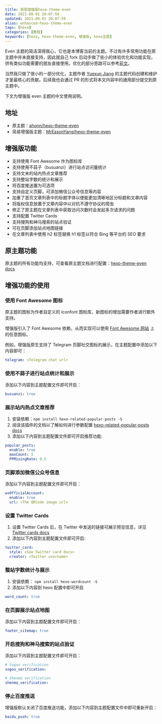 ```yaml
---
title: 简易增强版hexo-theme-even
date: 2021-08-01 20:07:59
updated: 2021-08-01 20:07:59
alias: enhanced-hexo-theme-even
tags: [hexo]
categories: [教程]
keywords: [hexo, hexo-theme-even, 增强版, hexo主题]
---
```

Even 主题的简洁深得我心，它也是本博客当前的主题。不过有许多常用功能在原主题中并未直接支持，因此就自己 fork 后动手做了些小的体验优化和功能实现，供有类似功能需要的朋友直接使用。优化的部分思路可以参考[前文](https://easonyang.com/2021/07/06/a-better-hexo-theme-even/)。

当然我只做了很小的一部分优化，主题作者 [Yuexun Jiang](https://github.com/ahonn) 的主题代码创建和维护才是最核心的贡献。后续我也会通过 PR 的形式将本文内容中的通用部分提交到原主题中。

下文为增强版 even 主题的中文使用说明。<!--more-->

## 地址
- 原主题：[ahonn/hexo-theme-even](https://github.com/ahonn/hexo-theme-even)
- 简易增强版主题：[MrEasonYang/hexo-theme-even](https://github.com/MrEasonYang/hexo-theme-even)

## 增强版功能
- 支持使用 Font Awesome 作为图标库
- 支持使用不蒜子（busuanzi）进行站点访问量统计
- 支持文末的站内热点文章推荐
- 支持整站字数的统计和展示
- 将百度推送置为可选项
- 支持自定义页脚，可添加微信公众号信息等内容
- 加重了首页文章列表中的标题字体以便能更加清晰地区分标题和文章内容
- 将版权信息放置于文章内容中以对抗不遵守协议的爬虫
- 修正了原主题在文章列表中获取访问次数时会发起多次请求的问题
- 支持配置 Twitter Cards
- 支持搜狗和神马搜索的站点验证
- 可在页脚添加站点地图链接
- 在文章列表中使用 h2 标签替换 h1 标签以符合 Bing 等平台的 SEO 要求

## 原主题功能
原主题的所有功能均支持，可查看原主题文档进行配置：[hexo-theme-even docs](https://github.com/ahonn/hexo-theme-even/wiki)

## 增强功能的使用
### 使用 Font Awesome 图标
原主题的图标为作者自定义的 iconfont 图标库，新图标的增加需要作者进行额外支持。

增强版引入了 Font Awesome 依赖，从而实现可以使用 [Font Awesome 网站](https://fontawesome.com/) 上的任意图标。

例如，增强版原生支持了 Telegram 页脚社交图标的展示，在主题配置中添加以下内容即可：
```yaml
telegram: <Telegram chat url>
```

### 使用不蒜子进行站点统计和展示
添加以下内容到主题配置文件即可开启：
```yaml
busuanzi: true
```

### 展示站内热点文章推荐
1. 安装依赖：`npm install hexo-related-popular-posts -S`
2. 阅读该插件的文档以了解如何进行参数配置 [hexo-related-popular-posts docs](https://github.com/tea3/hexo-related-popular-posts)
3. 添加以下内容到主题配置文件即可开启推荐功能:

```yaml
popular_posts:
  enable: true
  maxCount: 5
  PPMixingRate: 0.5
```

### 页脚添加微信公众号信息
添加以下内容到主题配置文件即可开启：
```yaml
wxOfficialAccount:
  enable: true
  url: <The QRCode image url>
```

### 设置 Twitter Cards
1. 设置 Twitter Cards 后，在 Twitter 中发送的链接可展示预览信息，详见[Twitter cards docs](https://developer.twitter.com/en/docs/twitter-for-websites/cards/overview/abouts-cards)
2. 添加以下内容到主题配置文件即可开启:

```yaml
twitter_card:
  style: <See Twitter card docs>
  creator: <Twitter username>
```

### 整站字数统计与展示
1. 安装依赖： `npm install hexo-wordcount -S`
2. 添加以下内容到 hexo 配置中即可开启

```yaml
word_count: true
```

### 在页脚展示站点地图
添加以下内容到主题配置文件即可开启：
```yaml
footer_sitemap: true
```

### 开启搜狗和神马搜索的站点验证
添加以下内容到主题配置文件即可开启：
```yaml
# Sogou verification
sogou_verification:

# Shenma verification
shenma_verification: 
```

### 停止百度推送
增强版默认关闭了百度推送功能，添加以下内容到主题配置文件中即可重新开启：
```yaml
baidu_push: true
```